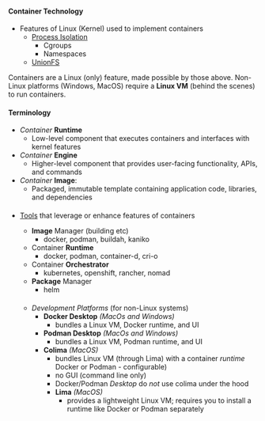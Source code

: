 #### Container Technology 

- Features of Linux (Kernel) used to implement containers
    - [Process Isolation](./process_isolation.md)
        - Cgroups
        - Namespaces
    - [UnionFS](union_fs.md)

Containers are a Linux (only) feature, made possible by those above. Non-Linux platforms (Windows, MacOS) require a **Linux VM** (behind the scenes) to run containers.

#### Terminology
- _Container_ **Runtime**
    - Low-level component that executes containers and interfaces with kernel features
- _Container_ **Engine**
    -  Higher-level component that provides user-facing functionality, APIs, and commands
- _Container_ **Image**: 
    - Packaged, immutable template containing application code, libraries, and dependencies
 

####
- [Tools](tools.md) that leverage or enhance features  of containers
    - **Image** Manager (building etc)
        - docker, podman, buildah, kaniko 
    - Container **Runtime**
        - docker, podman, container-d, cri-o
    - Container **Orchestrator**
        - kubernetes, openshift, rancher, nomad
    - **Package** Manager
        - helm

    ####
    - *Development Platforms* (for non-Linux systems)
        - **Docker Desktop** _(MacOs and Windows)_
            - bundles a Linux VM, Docker runtime, and UI 
        - **Podman Desktop** _(MacOs and Windows)_
            - bundles a Linux VM, Podman runtime, and UI 
        - **Colima** _(MacOS)_ 
            - bundles Linux VM (through Lima) with a container _runtime_ Docker or Podman - configurable)
            - no GUI (command line only) 
            - Docker/Podman _Desktop_ do _not_ use colima under the hood
            - **Lima** _(MacOS)_
                - provides a lightweight Linux VM; requires you to install a runtime like Docker or Podman separately